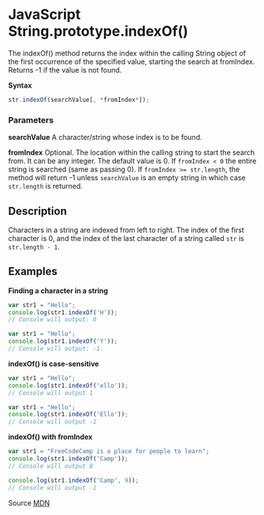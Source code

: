 # JavaScript String.prototype.indexOf()

The indexOf() method returns the index within the calling String object of the first occurrence of the specified value, starting the search at fromIndex. Returns -1 if the value is not found.

**Syntax**
```js
str.indexOf(searchValue[, *fromIndex*]);
```

### Parameters

**searchValue**
A character/string whose index is to be found.

**fromIndex**
Optional. The location within the calling string to start the search from. It can be any integer. The default value is 0. If `fromIndex < 0` the entire string is searched (same as passing 0). If `fromIndex >= str.length`, the method will return -1 unless `searchValue` is an empty string in which case `str.length` is returned.

## Description 

Characters in a string are indexed from left to right. The index of the first character is 0, and the index of the last character of a string called `str` is `str.length - 1`.

## Examples

**Finding a character in a string**
```js
var str1 = "Hello";
console.log(str1.indexOf('H'));
// Console will output: 0

var str1 = "Hello";
console.log(str1.indexOf('Y'));
// Console will output: -1.

```

**indexOf() is case-sensitive**
```js
var str1 = "Hello";
console.log(str1.indexOf('ello'));
// Console will output 1

var str1 = "Hello";
console.log(str1.indexOf('Ello'));
// Console will output -1

```

**indexOf() with fromIndex**
```js
var str1 = "FreeCodeCamp is a place for people to learn";
console.log(str1.indexOf('Camp'));
// Console will output 8

console.log(str1.indexOf('Camp', 9));
// Console will output -1

```

Source [MDN](https://developer.mozilla.org/en-US/docs/Web/JavaScript/Reference/Global_Objects/String/indexOf)